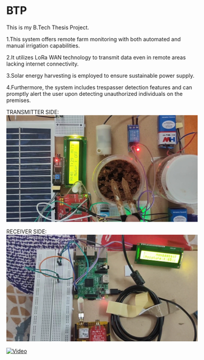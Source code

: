 # BTP
 This is my B.Tech Thesis Project.
 
1.This system offers remote farm monitoring with both automated and manual irrigation capabilities. 

2.It utilizes LoRa WAN technology to transmit data even in remote areas lacking internet connectivity. 

3.Solar energy harvesting is employed to ensure sustainable power supply.

4.Furthermore, the system includes trespasser detection features and can promptly alert the user upon detecting unauthorized individuals on the premises.

TRANSMITTER SIDE:
![Project Image](https://github.com/CVBhanuPrakash/AgritechGuard/blob/main/images/TransmitterEnd.jpg)

RECEIVER SIDE:
![Project Image](https://github.com/CVBhanuPrakash/AgritechGuard/blob/main/images/ReceiverEnd.jpg)

[![Video](https://drive.google.com/file/d/1AogX8oCroh_puaGHfiaCTgyNUxjqn3Af/view?usp=drivesdk)](https://github.com/CVBhanuPrakash/AgritechGuard/blob/main/BTP.mp4)







